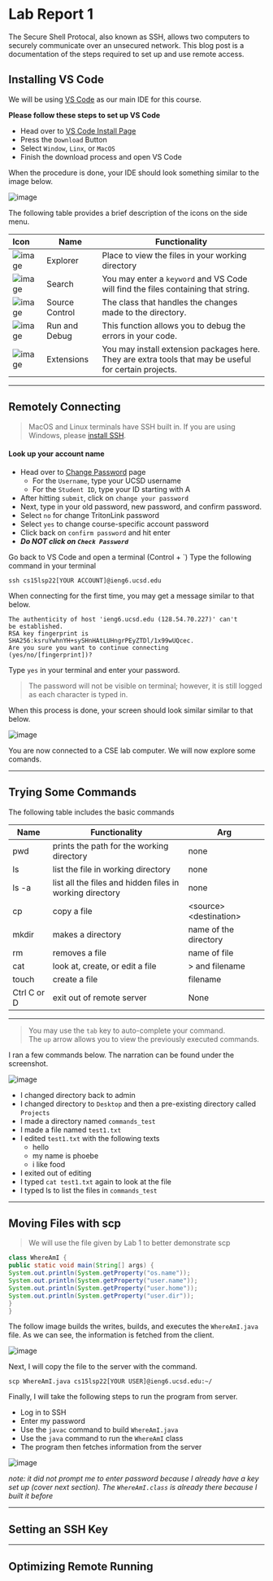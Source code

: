 # Lab Report 1

The Secure Shell Protocal, also known as SSH, allows two computers to securely communicate over an unsecured network. This blog post is a documentation of the steps required to set up and use remote access. 

## Installing VS Code   

We will be using [VS Code](https://code.visualstudio.com/) as our main IDE for this course. 

**Please follow these steps to set up VS Code**
- Head over to [VS Code Install Page](https://code.visualstudio.com/)
- Press the `Download` Button
- Select `Window`, `Linx`, or `MacOS`
- Finish the download process and open VS Code

When the procedure is done, your IDE should look something similar to the image below.

![image](images/VSCode.png)

The following table provides a brief description of the icons on the side menu.

| Icon             | Name             | Functionality |
| :--------- | ----------- | ------------ |
| ![image](images/explorer.png)| Explorer|Place to view the files in your working directory|
| ![image](images/search.png) | Search | You may enter a `keyword` and VS Code will find the files containing that string.|
| ![image](images/source.png)| Source Control | The class that handles the changes made to the directory.|
| ![image](images/debug.png) | Run and Debug | This function allows you to debug the errors in your code.|
| ![image](images/extensions.png) | Extensions | You may install extension packages here. They are extra tools that may be useful for certain projects.|

________
## Remotely Connecting

> MacOS and Linux terminals have SSH built in. If you are using Windows, please [install SSH](https://docs.microsoft.com/en-us/windows-server/administration/openssh/openssh_install_firstuse).

#### Look up your account name
- Head over to [Change Password](https://sdacs.ucsd.edu/~icc/index.php) page
  - For the `Username`, type your UCSD username
  - For the `Student ID`, type your ID starting with A
- After hitting `submit`, click on `change your password`
- Next, type in your old password, new password, and confirm password.
- Select `no` for change TritonLink password 
- Select `yes` to change course-specific account password
- Click back on `confirm password` and hit enter
- _**Do NOT click on `Check Password`**_

Go back to VS Code and open a terminal (Control + `)
Type the following command in your terminal

```
ssh cs15lsp22[YOUR ACCOUNT]@ieng6.ucsd.edu
```

When connecting for the first time, you may get a message similar to that below.

```
The authenticity of host 'ieng6.ucsd.edu (128.54.70.227)' can't
be established.
RSA key fingerprint is
SHA256:ksruYwhnYH+sySHnHAtLUHngrPEyZTDl/1x99wUQcec.
Are you sure you want to continue connecting
(yes/no/[fingerprint])?
```

Type `yes` in your terminal and enter your password.

> The password will not be visible on terminal; however, it is still logged as each character is typed in.

When this process is done, your screen should look similar similar to that below.

![image](images/set_up_ssh.png)

You are now connected to a CSE lab computer. We will now explore some comands.
________

## Trying Some Commands

The following table includes the basic commands

|Name |Functionality |Arg|
| --- | --- | ---|
| pwd | prints the path for the working directory | none |
| ls | list the file in working directory | none |
| ls -a| list all the files and hidden files in working directory | none |
| cp | copy a file | \<source>\<destination>|
|mkdir| makes a directory | name of the directory |
|rm | removes a file | name of file |
| cat | look at, create, or edit a file | \> and filename |
|touch | create a file | filename |
|Ctrl C or D | exit out of remote server| None |
----

> You may use the `tab` key to auto-complete your command.<br>
> The `up` arrow allows you to view the previously executed commands.

I ran a few commands below. The narration can be found under the screenshot.

![image](images/terminal_commands.png)

- I changed directory back to admin
- I changed directory to `Desktop` and then a pre-existing directory called `Projects`
- I made a directory named `commands_test`
- I made a file named `test1.txt`
- I edited `test1.txt` with the following texts
  - hello
  - my name is phoebe
  - i like food
- I exited out of editing
- I typed `cat test1.txt` again to look at the file
- I typed ls to list the files in `commands_test`

________

## Moving Files with scp

> We will use the file given by Lab 1 to better demonstrate scp

```java
class WhereAmI {
public static void main(String[] args) {
System.out.println(System.getProperty("os.name"));
System.out.println(System.getProperty("user.name"));
System.out.println(System.getProperty("user.home"));
System.out.println(System.getProperty("user.dir"));
}
}
```

The follow image builds the writes, builds, and executes the `WhereAmI.java` file. As we can see, the information is fetched from the client.

![image](images/whereami_setup.png)

Next, I will copy the file to the server with the command.
```
scp WhereAmI.java cs15lsp22[YOUR USER]@ieng6.ucsd.edu:~/
```
Finally, I will take the following steps to run the program from server.

- Log in to SSH
- Enter my password
- Use the `javac` command to build `WhereAmI.java`
- Use the `java` command to run the `WhereAmI` class
- The program then fetches information from the server

![image](images/whereami_ssh.png)

*note: it did not prompt me to enter password because I already have a key set up (cover next section). The `WhereAmI.class` is already there because I built it before*
________

## Setting an SSH Key
________

## Optimizing Remote Running